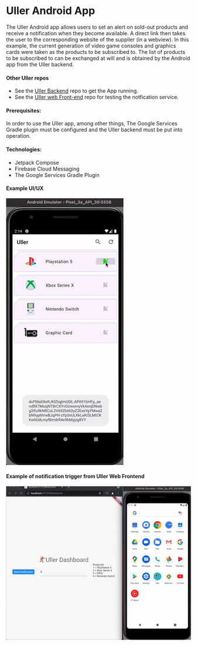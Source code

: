 # Uller Android App

The Uller Android app allows users to set an alert on sold-out products and receive a notification when they become available. 
A direct link then takes the user to the corresponding website of the supplier (in a webview).
In this example, the current generation of video game consoles and graphics cards were taken as the products to be subscribed to. 
The list of products to be subscribed to can be exchanged at will and is obtained by the Android app from the Uller backend.

#### Other Uller repos 
- See the [Uller Backend](https://github.com/grundhofer/uller-backend) repo to get the App running.
- See the [Uller web Front-end](https://github.com/grundhofer/uller-dashboard-flutter_web) repo for testing the notfication service.

#### Prerequisites:
In order to use the Uller app, among other things, The Google Services Gradle plugin must be configured and 
the Uller backend must be put into operation.

#### Technologies:
- Jetpack Compose
- Firebase Cloud Messaging
- The Google Services Gradle Plugin

#### Example UI/UX
![UllerAndroid](https://github.com/grundhofer/uller-android/blob/main/docs/androidUllerUiWebview.gif)

#### Example of notification trigger from Uller Web Frontend
![UllerAndroid notification](https://github.com/grundhofer/uller-android/blob/main/docs/android-uller-notification.gif)
